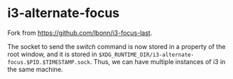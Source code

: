 i3-alternate-focus
==================

Fork from <https://github.com/lbonn/i3-focus-last>.

The socket to send the *switch* command is now stored in a property of the root window, and it is stored in `$XDG_RUNTIME_DIR/i3-alternate-focus.$PID.$TIMESTAMP.sock`. Thus, we can have multiple instances of i3 in the same machine.
